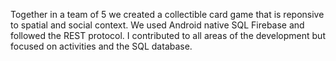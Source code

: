 Together in a team of 5 we created a collectible card game that is reponsive to spatial and social context.
We used Android native SQL Firebase and followed the REST protocol.
I contributed to all areas of the development but focused on activities and the SQL database.